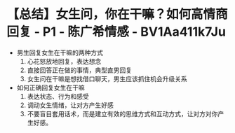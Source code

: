 # 【总结】女生问，你在干嘛？如何高情商回复 - P1 - 陈广希情感 - BV1Aa411k7Ju

-   男生回复女生在干嘛的两种方式
    1.  心花怒放地回复，表达想念
    2.  直接回答正在做的事情，典型直男回复
    3.  女生问在干嘛是想找借口聊天，男生应该抓住机会升级关系
-   如何正确回复女生在干嘛
    1.  表达状态、行为和感受
    2.  调动女生情绪，让对方产生好感
    3.  不要盲目套用话术，而是建立有效的思维方式和互动方式，让对方对你产生好感。